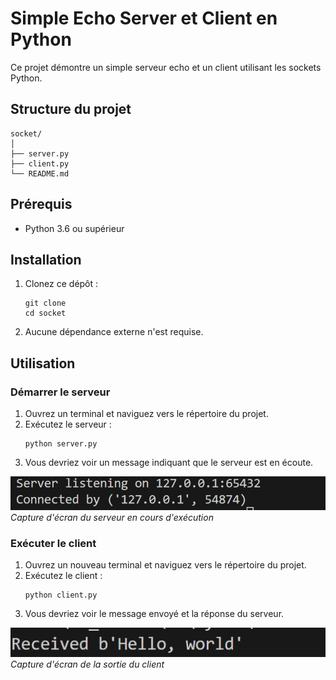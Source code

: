 # Simple Echo Server et Client en Python

Ce projet démontre un simple serveur echo et un client utilisant les sockets Python.

## Structure du projet

```
socket/
│
├── server.py
├── client.py
└── README.md
```

## Prérequis

- Python 3.6 ou supérieur

## Installation

1. Clonez ce dépôt :
   ```
   git clone 
   cd socket
   ```

2. Aucune dépendance externe n'est requise.

## Utilisation

### Démarrer le serveur

1. Ouvrez un terminal et naviguez vers le répertoire du projet.
2. Exécutez le serveur :
   ```
   python server.py
   ```
3. Vous devriez voir un message indiquant que le serveur est en écoute.

![alt text](images/image.png)
*Capture d'écran du serveur en cours d'exécution*

### Exécuter le client

1. Ouvrez un nouveau terminal et naviguez vers le répertoire du projet.
2. Exécutez le client :
   ```
   python client.py
   ```
3. Vous devriez voir le message envoyé et la réponse du serveur.

![alt text](images/clients.png)
*Capture d'écran de la sortie du client*

